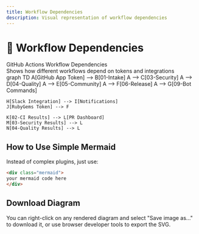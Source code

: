```yaml
---
title: Workflow Dependencies
description: Visual representation of workflow dependencies
---
```


# 🔗 Workflow Dependencies

<div class="diagram-container">
<div class="diagram-title">GitHub Actions Workflow Dependencies</div>
<div class="diagram-description">Shows how different workflows depend on tokens and integrations</div>

<div class="mermaid">
graph TD
    A[GitHub App Token] --> B[01-Intake]
    A --> C[03-Security]
    A --> D[04-Quality]
    A --> E[05-Community]
    A --> F[06-Release]
    A --> G[09-Bot Commands]
    
    H[Slack Integration] --> I[Notifications]
    J[RubyGems Token] --> F
    
    K[02-CI Results] --> L[PR Dashboard]
    M[03-Security Results] --> L
    N[04-Quality Results] --> L
</div>

</div>

## How to Use Simple Mermaid

Instead of complex plugins, just use:

```html
<div class="mermaid">
your mermaid code here
</div>
```

## Download Diagram

You can right-click on any rendered diagram and select "Save image as..." to download it, or use browser developer tools to export the SVG.